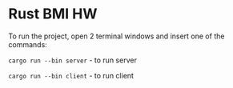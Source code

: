 # Rust BMI HW

To run the project, open 2 terminal windows and insert one of the commands:

`cargo run --bin server` - to run server

`cargo run --bin client` - to run client

